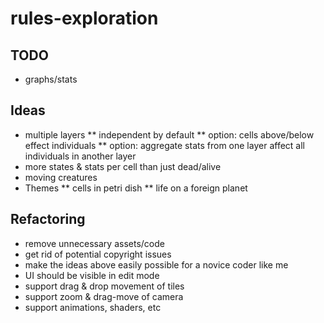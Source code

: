 # rules-exploration

## TODO

* graphs/stats

## Ideas

* multiple layers 
** independent by default
** option: cells above/below effect individuals
** option: aggregate stats from one layer affect all individuals in another layer
* more states & stats per cell than just dead/alive
* moving creatures
* Themes
** cells in petri dish
** life on a foreign planet

## Refactoring

* remove unnecessary assets/code
* get rid of potential copyright issues
* make the ideas above easily possible for a novice coder like me
* UI should be visible in edit mode
* support drag & drop movement of tiles
* support zoom & drag-move of camera
* support animations, shaders, etc